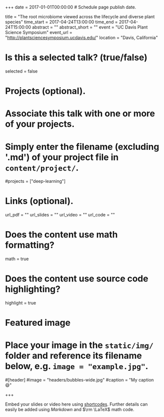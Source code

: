 +++
date = 2017-01-01T00:00:00  # Schedule page publish date.

title = "The root microbiome viewed across the lifecycle and diverse plant species"
time_start = 2017-04-24T13:00:00
time_end = 2017-04-24T15:00:00
abstract = ""
abstract_short = ""
event = "UC Davis Plant Science Symposium"
event_url = "http://plantsciencesymposium.ucdavis.edu/"
location = "Davis, California"

# Is this a selected talk? (true/false)
selected = false

# Projects (optional).
#   Associate this talk with one or more of your projects.
#   Simply enter the filename (excluding '.md') of your project file in `content/project/`.
#projects = ["deep-learning"]

# Links (optional).
url_pdf = ""
url_slides = ""
url_video = ""
url_code = ""

# Does the content use math formatting?
math = true

# Does the content use source code highlighting?
highlight = true

# Featured image
# Place your image in the `static/img/` folder and reference its filename below, e.g. `image = "example.jpg"`.
#[header]
#image = "headers/bubbles-wide.jpg"
#caption = "My caption :smile:"

+++

Embed your slides or video here using [shortcodes](https://sourcethemes.com/academic/post/writing-markdown-latex/). Further details can easily be added using *Markdown* and $\rm \LaTeX$ math code.
